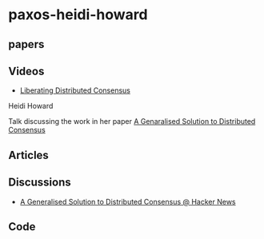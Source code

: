 # paxos-heidi-howard

## papers

## Videos
- [Liberating Distributed Consensus](https://youtu.be/KTHOwgpMIiU)

Heidi Howard

Talk discussing the work in her paper [A Genaralised Solution to Distributed Consensus](https://arxiv.org/abs/1902.06776)

## Articles

## Discussions
- [A Generalised Solution to Distributed Consensus @ Hacker News](https://news.ycombinator.com/item?id=19343398)

## Code
